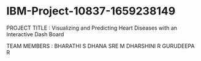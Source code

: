 # IBM-Project-10837-1659238149
PROJECT TITLE :
    Visualizing and Predicting Heart Diseases with an Interactive Dash Board

TEAM MEMBERS :
    BHARATHI S
    DHANA SRE M
    DHARSHINI R
    GURUDEEPA R
